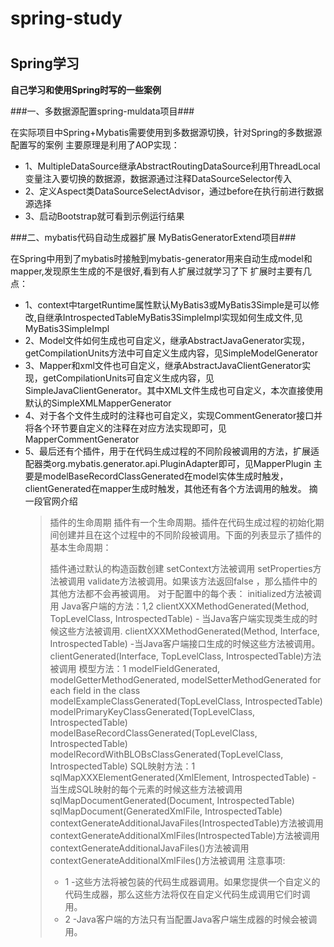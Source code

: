 # spring-study
# <h2>Spring学习</h2> #
**自己学习和使用Spring时写的一些案例**

###一、多数据源配置spring-muldata项目###

在实际项目中Spring+Mybatis需要使用到多数据源切换，针对Spring的多数据源配置写的案例
主要原理是利用了AOP实现：

* 1、MultipleDataSource继承AbstractRoutingDataSource利用ThreadLocal变量注入要切换的数据源，数据源通过注释DataSourceSelector传入
* 2、定义Aspect类DataSourceSelectAdvisor，通过before在执行前进行数据源选择
* 3、启动Bootstrap就可看到示例运行结果



###二、mybatis代码自动生成器扩展 MyBatisGeneratorExtend项目###

在Spring中用到了mybatis时接触到mybatis-generator用来自动生成model和mapper,发现原生生成的不是很好,看到有人扩展过就学习了下
扩展时主要有几点：
* 1、context中targetRuntime属性默认MyBatis3或MyBatis3Simple是可以修改,自继承IntrospectedTableMyBatis3SimpleImpl实现如何生成文件,见MyBatis3SimpleImpl
* 2、Model文件如何生成也可自定义，继承AbstractJavaGenerator实现，getCompilationUnits方法中可自定义生成内容，见SimpleModelGenerator
* 3、Mapper和xml文件也可自定义，继承AbstractJavaClientGenerator实现，getCompilationUnits可自定义生成内容，见SimpleJavaClientGenerator。其中XML文件生成也可自定义，本次直接使用默认的SimpleXMLMapperGenerator
* 4、对于各个文件生成时的注释也可自定义，实现CommentGenerator接口并将各个环节要自定义的注释在对应方法实现即可，见MapperCommentGenerator
* 5、最后还有个插件，用于在代码生成过程的不同阶段被调用的方法，扩展适配器类org.mybatis.generator.api.PluginAdapter即可，见MapperPlugin
主要是modelBaseRecordClassGenerated在model实体生成时触发，clientGenerated在mapper生成时触发，其他还有各个方法调用的触发。
摘一段官网介绍
    > 插件的生命周期
    > 插件有一个生命周期。插件在代码生成过程的初始化期间创建并且在这个过程中的不同阶段被调用。下面的列表显示了插件的基本生命周期：
    > 
    > 插件通过默认的构造函数创建
    > setContext方法被调用
    > setProperties方法被调用
    > validate方法被调用。如果该方法返回false ，那么插件中的其他方法都不会再被调用。
    > 对于配置中的每个表：
    > initialized方法被调用
    > Java客户端的方法：1,2
    > clientXXXMethodGenerated(Method, TopLevelClass, IntrospectedTable) - 当Java客户端实现类生成的时候这些方法被调用.
    > clientXXXMethodGenerated(Method, Interface, IntrospectedTable) -当Java客户端接口生成的时候这些方法被调用。
    > clientGenerated(Interface, TopLevelClass, IntrospectedTable)方法被调用
    > 模型方法：1
    > modelFieldGenerated, modelGetterMethodGenerated, modelSetterMethodGenerated for each field in the class
    > modelExampleClassGenerated(TopLevelClass, IntrospectedTable)
    > modelPrimaryKeyClassGenerated(TopLevelClass, IntrospectedTable)
    > modelBaseRecordClassGenerated(TopLevelClass, IntrospectedTable)
    > modelRecordWithBLOBsClassGenerated(TopLevelClass, IntrospectedTable)
    > SQL映射方法：1
    > sqlMapXXXElementGenerated(XmlElement, IntrospectedTable) - 当生成SQL映射的每个元素的时候这些方法被调用
    > sqlMapDocumentGenerated(Document, IntrospectedTable)
    > sqlMapDocument(GeneratedXmlFile, IntrospectedTable)
    > contextGenerateAdditionalJavaFiles(IntrospectedTable)方法被调用
    > contextGenerateAdditionalXmlFiles(IntrospectedTable)方法被调用
    > contextGenerateAdditionalJavaFiles()方法被调用
    > contextGenerateAdditionalXmlFiles()方法被调用
    > 注意事项:
    > * 1 -这些方法将被包装的代码生成器调用。如果您提供一个自定义的代码生成器，那么这些方法将仅在自定义代码生成调用它们时调用。
    > * 2 -Java客户端的方法只有当配置Java客户端生成器的时候会被调用。

